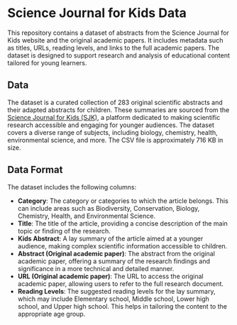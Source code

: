 # Science Journal for Kids Data

This repository contains a dataset of abstracts from the Science Journal for Kids website and the original academic papers. It includes metadata such as titles, URLs, reading levels, and links to the full academic papers. The dataset is designed to support research and analysis of educational content tailored for young learners.

## Data

The dataset is a curated collection of 283 original scientific abstracts and their adapted abstracts for children. These summaries are sourced from the [Science Journal for Kids (SJK)](https://www.sciencejournalforkids.org/), a platform dedicated to making scientific research accessible and engaging for younger audiences. The dataset covers a diverse range of subjects, including biology, chemistry, health, environmental science, and more. The CSV file is approximately 716 KB in size.

## Data Format

The dataset includes the following columns:

- **Category**: The category or categories to which the article belongs. This can include areas such as Biodiversity, Conservation, Biology, Chemistry, Health, and Environmental Science.
- **Title**: The title of the article, providing a concise description of the main topic or finding of the research.
- **Kids Abstract**: A lay summary of the article aimed at a younger audience, making complex scientific information accessible to children.
- **Abstract (Original academic paper)**: The abstract from the original academic paper, offering a summary of the research findings and significance in a more technical and detailed manner.
- **URL (Original academic paper)**: The URL to access the original academic paper, allowing users to refer to the full research document.
- **Reading Levels**: The suggested reading levels for the lay summary, which may include Elementary school, Middle school, Lower high school, and Upper high school. This helps in tailoring the content to the appropriate age group.
